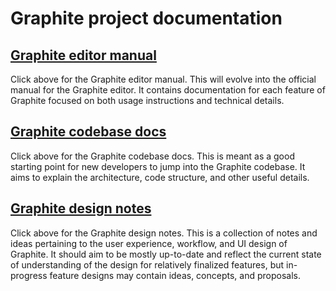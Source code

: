 # Graphite project documentation

## [Graphite editor manual](editor/index.md)

Click above for the Graphite editor manual. This will evolve into the official manual for the Graphite editor. It contains documentation for each feature of Graphite focused on both usage instructions and technical details.

## [Graphite codebase docs](codebase/index.md)

Click above for the Graphite codebase docs. This is meant as a good starting point for new developers to jump into the Graphite codebase. It aims to explain the architecture, code structure, and other useful details.

## [Graphite design notes](design/index.md)

Click above for the Graphite design notes. This is a collection of notes and ideas pertaining to the user experience, workflow, and UI design of Graphite. It should aim to be mostly up-to-date and reflect the current state of understanding of the design for relatively finalized features, but in-progress feature designs may contain ideas, concepts, and proposals.
